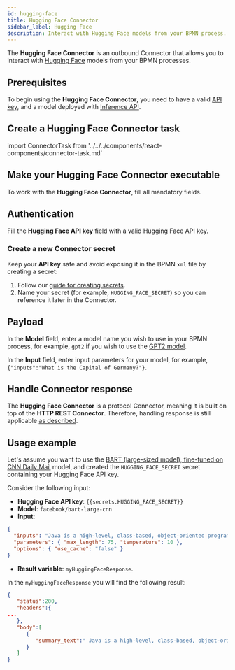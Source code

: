 ```yaml
---
id: hugging-face
title: Hugging Face Connector
sidebar_label: Hugging Face
description: Interact with Hugging Face models from your BPMN process.
---
```


The **Hugging Face Connector** is an outbound Connector that allows you to interact with
[Hugging Face](https://huggingface.co/) models from your BPMN processes.

## Prerequisites

To begin using the **Hugging Face Connector**, you need to have a valid
[API key](https://huggingface.co/docs/api-inference/quicktour#get-your-api-token),
and a model deployed with [Inference API](https://huggingface.co/docs/api-inference/index).

## Create a Hugging Face Connector task

import ConnectorTask from '../../../components/react-components/connector-task.md'

<ConnectorTask/>

## Make your Hugging Face Connector executable

To work with the **Hugging Face Connector**, fill all mandatory fields.

## Authentication

Fill the **Hugging Face API key** field with a valid Hugging Face API key.

### Create a new Connector secret

Keep your **API key** safe and avoid exposing it in the BPMN `xml` file by creating a secret:

1. Follow our [guide for creating secrets](/components/console/manage-clusters/manage-secrets.md).
2. Name your secret (for example, `HUGGING_FACE_SECRET`) so you can reference it later in the Connector.

## Payload

In the **Model** field, enter a model name you wish to use in your BPMN process, for example, `gpt2` if you wish to use
the [GPT2 model](https://huggingface.co/openai-community/gpt2).

In the **Input** field, enter input parameters for your model, for example, `{"inputs":"What is the Capital of Germany?"}`.

## Handle Connector response

The **Hugging Face Connector** is a protocol Connector, meaning it is built on top of the **HTTP REST Connector**. Therefore,
handling response is still applicable [as described](/components/connectors/protocol/rest.md#response).

## Usage example

Let's assume you want to use the [BART (large-sized model), fine-tuned on CNN Daily Mail](https://huggingface.co/facebook/bart-large-cnn) model,
and created the `HUGGING_FACE_SECRET` secret containing your Hugging Face API key.

Consider the following input:

- **Hugging Face API key**: `{{secrets.HUGGING_FACE_SECRET}}`
- **Model**: `facebook/bart-large-cnn`
- **Input**:

```json
{
  "inputs": "Java is a high-level, class-based, object-oriented programming language that is designed to have as few implementation dependencies as possible. It is a general-purpose programming language intended to let programmers write once, run anywhere (WORA), meaning that compiled Java code can run on all platforms that support Java without the need to recompile. Java applications are typically compiled to bytecode that can run on any Java virtual machine (JVM) regardless of the underlying computer architecture. The syntax of Java is similar to C and C++, but has fewer low-level facilities than either of them. The Java runtime provides dynamic capabilities (such as reflection and runtime code modification) that are typically not available in traditional compiled languages. As of March 2024, Java 22 is the latest version. Java 8, 11, 17, and 21 are previous LTS versions still officially supported.",
  "parameters": { "max_length": 75, "temperature": 10 },
  "options": { "use_cache": "false" }
}
```

- **Result variable**: `myHuggingFaceResponse`.

In the `myHuggingFaceResponse` you will find the following result:

```json
{
   "status":200,
   "headers":{
...
   },
   "body":[
      {
         "summary_text":" Java is a high-level, class-based, object-oriented programming language. It is intended to let programmers write once, run anywhere. Java applications are typically compiled to bytecode that can run on any Java virtual machine (JVM) regardless of the underlying computer architecture. As of March 2024, Java 22 is the latest version."
      }
   ]
}
```
